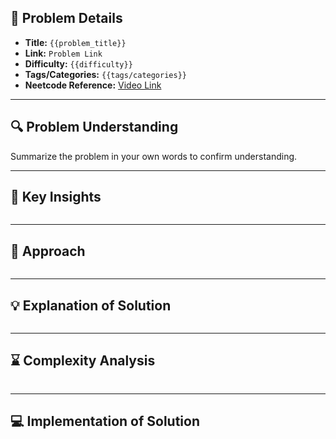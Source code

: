 ## 📝 Problem Details

- **Title:** `{{problem_title}}`
- **Link:** `Problem Link`
- **Difficulty:** `{{difficulty}}`
- **Tags/Categories:** `{{tags/categories}}`
- **Neetcode Reference:** [Video Link](#)

---

## 🔍 Problem Understanding

Summarize the problem in your own words to confirm understanding.

---

## 🎯 Key Insights

```

```

---

## 🔑 Approach

```

```

---

## 💡 Explanation of Solution

```

```

---

## ⌛ Complexity Analysis

```

```

---
## 💻 Implementation of Solution

```cpp

```